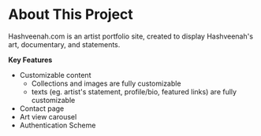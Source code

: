 # About This Project
Hashveenah.com is an artist portfolio site, created to display Hashveenah's art, documentary, and statements. 

**Key Features**
- Customizable content
    - Collections and images are fully customizable
    - texts (eg. artist's statement, profile/bio, featured links) are fully customizable
- Contact page
- Art view carousel
- Authentication Scheme

